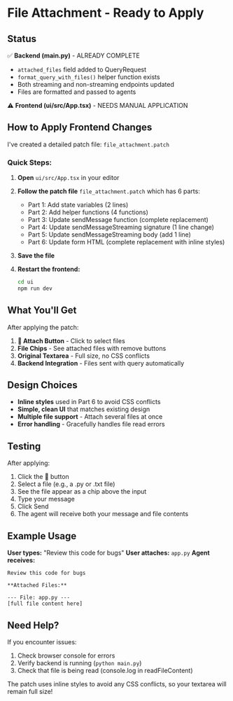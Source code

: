 # File Attachment - Ready to Apply

## Status

✅ **Backend (main.py)** - ALREADY COMPLETE
- `attached_files` field added to QueryRequest
- `format_query_with_files()` helper function exists
- Both streaming and non-streaming endpoints updated
- Files are formatted and passed to agents

⚠️ **Frontend (ui/src/App.tsx)** - NEEDS MANUAL APPLICATION

## How to Apply Frontend Changes

I've created a detailed patch file: `file_attachment.patch`

### Quick Steps:

1. **Open** `ui/src/App.tsx` in your editor

2. **Follow the patch file** `file_attachment.patch` which has 6 parts:
   - Part 1: Add state variables (2 lines)
   - Part 2: Add helper functions (4 functions)
   - Part 3: Update sendMessage function (complete replacement)
   - Part 4: Update sendMessageStreaming signature (1 line change)
   - Part 5: Update sendMessageStreaming body (add 1 line)
   - Part 6: Update form HTML (complete replacement with inline styles)

3. **Save the file**

4. **Restart the frontend:**
   ```bash
   cd ui
   npm run dev
   ```

## What You'll Get

After applying the patch:

1. **📎 Attach Button** - Click to select files
2. **File Chips** - See attached files with remove buttons
3. **Original Textarea** - Full size, no CSS conflicts
4. **Backend Integration** - Files sent with query automatically

## Design Choices

- **Inline styles** used in Part 6 to avoid CSS conflicts
- **Simple, clean UI** that matches existing design
- **Multiple file support** - Attach several files at once
- **Error handling** - Gracefully handles file read errors

## Testing

After applying:

1. Click the 📎 button
2. Select a file (e.g., a .py or .txt file)
3. See the file appear as a chip above the input
4. Type your message
5. Click Send
6. The agent will receive both your message and file contents

## Example Usage

**User types:** "Review this code for bugs"
**User attaches:** `app.py`
**Agent receives:**
```
Review this code for bugs

**Attached Files:**

--- File: app.py ---
[full file content here]
```

## Need Help?

If you encounter issues:
1. Check browser console for errors
2. Verify backend is running (`python main.py`)
3. Check that file is being read (console.log in readFileContent)

The patch uses inline styles to avoid any CSS conflicts, so your textarea will remain full size!
